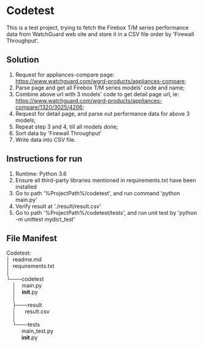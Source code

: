 # Codetest
This is a test project, trying to fetch the Firebox T/M series performance data from WatchGuard web site 
and store it in a CSV file order by 'Firewall Throughput'.

## Solution
1. Request for appliances-compare page: https://www.watchguard.com/wgrd-products/appliances-compare;
2. Parse page and get all Firebox T/M series models' code and name;
3. Combine above url with 3 models' code to get detail page url, ie: https://www.watchguard.com/wgrd-products/appliances-compare/1320/3025/4206;
4. Request for detail page, and parse out performance data for above 3 models;
5. Repeat step 3 and 4, till all models done;
6. Sort data by 'Firewall Throughput'
7. Write data into CSV file.

## Instructions for run
1. Runtime: Python 3.6
2. Ensure all third-party libraries mentioned in requirements.txt have been installed
3. Go to path '%ProjectPath%/codetest', and run command 'python main.py'
4. Verify result at './result/result.csv'
5. Go to path '%ProjectPath%/codetest/tests', and run unit test by 'python -m unittest mydict_test'

## File Manifest
Codetest:   
│&nbsp;&nbsp;readme.md   
│&nbsp;&nbsp;requirements.txt   
│       
└───codetest    
 &nbsp;&nbsp;&nbsp;&nbsp;│&nbsp;&nbsp;&nbsp;&nbsp;main.py    
 &nbsp;&nbsp;&nbsp;&nbsp;│&nbsp;&nbsp;&nbsp;&nbsp;__init__.py   
 &nbsp;&nbsp;&nbsp;&nbsp;│   
 &nbsp;&nbsp;&nbsp;&nbsp;├───result   
 &nbsp;&nbsp;&nbsp;&nbsp;│&nbsp;&nbsp;&nbsp;&nbsp;&nbsp;&nbsp;result.csv   
 &nbsp;&nbsp;&nbsp;&nbsp;│   
 &nbsp;&nbsp;&nbsp;&nbsp;└───tests  
 &nbsp;&nbsp;&nbsp;&nbsp;&nbsp;&nbsp;&nbsp;&nbsp;&nbsp;&nbsp;main_test.py   
 &nbsp;&nbsp;&nbsp;&nbsp;&nbsp;&nbsp;&nbsp;&nbsp;&nbsp;&nbsp;__init__.py   
